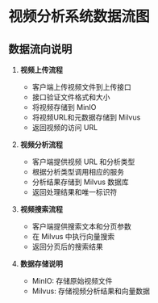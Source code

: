 # 视频分析系统数据流图


## 数据流向说明

1. **视频上传流程**
   - 客户端上传视频文件到上传接口
   - 接口验证文件格式和大小
   - 将视频存储到 MinIO
   - 将视频URL和元数据存储到 Milvus
   - 返回视频的访问 URL

2. **视频分析流程**
   - 客户端提供视频 URL 和分析类型
   - 根据分析类型调用相应的服务
   - 分析结果存储到 Milvus 数据库
   - 返回处理结果和唯一标识符

3. **视频搜索流程**
   - 客户端提供搜索文本和分页参数
   - 在 Milvus 中执行向量搜索
   - 返回分页后的搜索结果

4. **数据存储说明**
   - MinIO: 存储原始视频文件
   - Milvus: 存储视频分析结果和向量数据 